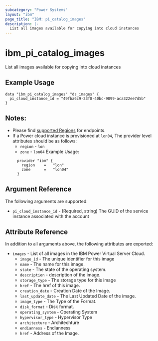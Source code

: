```yaml
---
subcategory: "Power Systems"
layout: "ibm"
page_title: "IBM: pi_catalog_images"
description: |-
  List all images available for copying into cloud instances
---
```


# ibm\_pi_catalog_images

List all images available for copying into cloud instances

## Example Usage

```hcl
data "ibm_pi_catalog_images" "ds_images" {
  pi_cloud_instance_id = "49fba6c9-23f8-40bc-9899-aca322ee7d5b"
}
```
## Notes:
* Please find [supported Regions](https://cloud.ibm.com/apidocs/power-cloud#endpoint) for endpoints.
* If a Power cloud instance is provisioned at `lon04`, The provider level attributes should be as follows:
  * `region` - `lon`
  * `zone` - `lon04`
  Example Usage:
  ```hcl
    provider "ibm" {
      region    =   "lon"
      zone      =   "lon04"
    }
  ```
## Argument Reference

The following arguments are supported:

* `pi_cloud_instance_id` - (Required, string) The GUID of the service instance associated with the account

## Attribute Reference

In addition to all arguments above, the following attributes are exported:

* `images` - List of all images in the IBM Power Virtual Server Cloud.
  * `image_id` - The unique identifier for this image
  * `name` - The name for this image.
  * `state` - The state of the operating system.
  * `description` - description of the image.
  * `storage_type` - The storage type for this image
  * `href` - The href  of this image.
  * `creation_date` - Creation Date of the Image.
  * `last_update_date` - The Last Updated Date of the image.
  * `image_type` - The Type of the Format.
  * `disk_format` - Disk format.
  * `operating_system` - Operating System
  * `hypervisor_type` - Hypervisor Type
  * `architecture` - Architechture
  * `endianness` - Endianness
  * `href` - Address of the Image.
